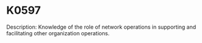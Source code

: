 # K0597
Description: Knowledge of the role of network operations in supporting and facilitating other organization operations.
